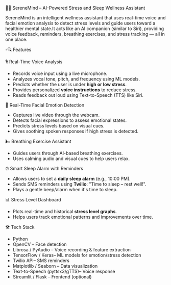 🧘‍♀️ SereneMind – AI-Powered Stress and Sleep Wellness Assistant

SereneMind is an intelligent wellness assistant that uses real-time voice and facial emotion analysis to detect stress levels and guide users toward a healthier mental state.It acts like an AI companion (similar to Siri), providing voice feedback, reminders, breathing exercises, and stress tracking — all in one place.

-🔍 Features

🎙️ Real-Time Voice Analysis
- Records voice input using a live microphone.
- Analyzes vocal tone, pitch, and frequency using ML models.
- Predicts whether the user is under **high or low stress**.
- Provides personalized **voice instructions** to reduce stress.
- Reads feedback out loud using Text-to-Speech (TTS) like Siri.

🎥 Real-Time Facial Emotion Detection
- Captures live video through the webcam.
- Detects facial expressions to assess emotional states.
- Predicts stress levels based on visual cues.
- Gives soothing spoken responses if high stress is detected.

🌬️ Breathing Exercise Assistant
- Guides users through AI-based breathing exercises.
- Uses calming audio and visual cues to help users relax.

⏰ Smart Sleep Alarm with Reminders
- Allows users to set a **daily sleep alarm** (e.g., 10:00 PM).
- Sends SMS reminders using **Twilio**: "Time to sleep – rest well!".
- Plays a gentle beep/alarm when it's time to sleep.

📊 Stress Level Dashboard
- Plots real-time and historical **stress level graphs**.
- Helps users track emotional patterns and improvements over time.

🛠️ Tech Stack
- Python
- OpenCV – Face detection
- Librosa / PyAudio – Voice recording & feature extraction
- TensorFlow / Keras– ML models for emotion/stress detection
- Twilio API– SMS reminders
- Matplotlib / Seaborn – Data visualization
- Text-to-Speech (pyttsx3/gTTS)– Voice response
- Streamlit / Flask – Frontend (optional)

